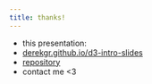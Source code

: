 ```yaml
---
title: thanks!
---
```


* this presentation:
* [derekgr.github.io/d3-intro-slides](http://derekgr.github.io/d3-intro-slides)
* [repository](https://github.com/derekgr/d3-intro-slides)
* contact me &lt;3
